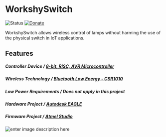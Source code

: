 # WorkshySwitch
![Status](https://img.shields.io/badge/Status-UnderDev-red.svg) [![Donate](https://img.shields.io/badge/Donate-Buy%20Me%20a%20Coffee-yellow.svg)](https://www.buymeacoffee.com/TiagoPaulaSilva)

WorkshySwitch allows wireless control of lamps without harming the use of the physical switch in IoT applications.

## Features
##### Controller Device / [8-bit, RISC, AVR Microcontroller](https://github.com/TiagoPaulaSilva/WorkshySwitch/blob/master/Hardware/3.%20Datasheets/MCU/ATmega328P%20-%20Datasheet.pdf)

##### Wireless Technology / [Bluetooth Low Energy - CSR1010](https://github.com/TiagoPaulaSilva/WorkshySwitch/blob/master/Hardware/3.%20Datasheets/BLE/CSR1010%20(BLE%20IC)%20-%20Datasheet.pdf)

##### Low Power Requirements / Does not apply in this project

##### Hardware Project / [Autodesk EAGLE](https://www.autodesk.com/products/eagle/free-download)

##### Firmware Project / [Atmel Studio](https://www.microchip.com/mplab/avr-support/atmel-studio-7)


![enter image description here](https://lh3.googleusercontent.com/QnE2ERFWZUse_FhUFrPaFwYt-uBxQyI2dpxBAx1vLOIdfczdHIcfVr-IMROu0aBN-lJrBaZrM6nt7Q=s800 "PCB")
